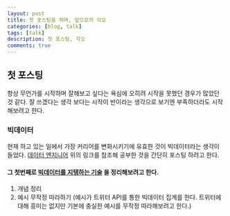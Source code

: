 ```yaml
---
layout: post
title: 첫 포스팅을 하며, 앞으로의 각오
categories: [blog, talk]
tags: [talk]
description: 첫 포스팅, 각오
comments: true
---
```

## 첫 포스팅

  항상 무언가를 시작하며 잘해보고 싶다는 욕심에 오히려 시작을 못했던 경우가 많았던 것 같다.
  잘 쓰겠다는 생각 보다는 시작이 반이라는 생각으로 보기엔 부족하더라도 시작해보려고 한다.


### 빅데이터

  현재 하고 있는 일에서 가장 커리어를 변화시키기에 유효한 것이 빅데이터라는 생각이 들었다.
  [데이터 엔지니어](https://github.com/Team-Neighborhood/I-want-to-study-Data-Science/wiki/%EB%8D%B0%EC%9D%B4%ED%84%B0-%EC%97%94%EC%A7%80%EB%8B%88%EC%96%B4)
  위의 링크를 참조해 공부한 것을 간단히 포스팅 하려고 한다.


#### 그 첫번째로 [빅데이터를 지탱하는 기술](http://www.yes24.com/Product/Goods/66277191) 을 정리해보려고 한다.

1. 개념 정리
2. 예시 무작정 따라하기 (예시가 트위터 API를 통한 빅데이터 집계를 한다. 트위터에 대해 흥미는 없지만 기본에 충실한 예시를 무작정 따라해보려고 한다.)

